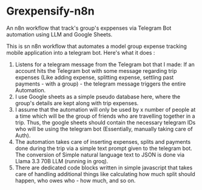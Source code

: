 # Grexpensify-n8n
An n8n workflow that track's group's exppenses via Telegram Bot automation using LLM and Google Sheets.

This is sn n8n workflow that automates a model group expense tracking mobile application into a telegram bot. Here's what it does :

1. Listens for a telegram message from the Telegram bot that I made: If an account hits the Telegram bot with  some message regarding trip expenses (Like adding expense, splitting expense, settling past payments  - with a group) - the telegram message triggers the entire Automation.
2. I use Google sheets as a simple pseudo database here, where the group's details are kept along with trip expenses.
3. I assume that the automation will only be used by x number of people at a time which will be the group of friends who are travelling together in a trip. Thus, the google sheets should contain the necessary telegram IDs who will be using the telegram bot (Essentially, manually taking care of Auth).
4. The automation takes care of inserting expenses, splits and payments done during the trip via a simple text prompt given to the telegram bot. The conversion of Simple natural language text to JSON is done via Llama 3.3 70B LLM (running in groq).
5. There are dedicated code blocks written in simple javascript that takes care of handling additional things like calculating how much split should happen, who owes who - how much, and so on.
